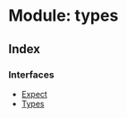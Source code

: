 
# Module: types

## Index

### Interfaces

* [Expect](../interfaces/_lab_21_0_0_index_d_.types.expect.md)
* [Types](../interfaces/_lab_21_0_0_index_d_.types.types.md)
